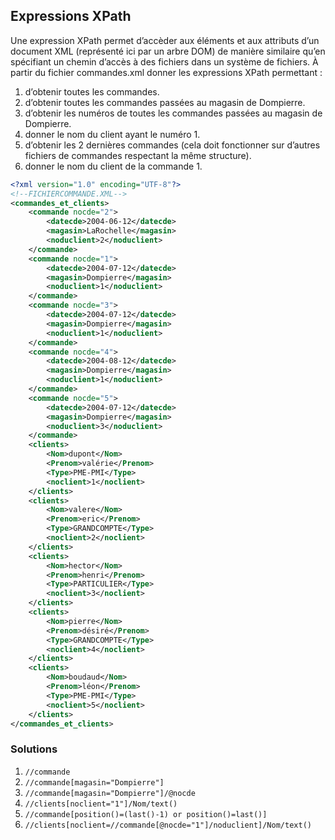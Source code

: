 ## Expressions XPath

Une expression XPath permet d’accèder aux éléments et aux attributs d’un document XML (représenté ici par un arbre DOM) de manière similaire qu’en spécifiant un chemin d’accès à des fichiers dans un système de fichiers. À partir du fichier commandes.xml donner les expressions XPath permettant :

1. d’obtenir toutes les commandes.
2. d’obtenir toutes les commandes passées au magasin de Dompierre.
3. d’obtenir les numéros de toutes les commandes passées au magasin de Dompierre.
4. donner le nom du client ayant le numéro 1.
5. d’obtenir les 2 dernières commandes (cela doit fonctionner sur d’autres fichiers de commandes respectant la même structure).
6. donner le nom du client de la commande 1.

````xml
<?xml version="1.0" encoding="UTF-8"?>
<!--FICHIERCOMMANDE.XML-->
<commandes_et_clients>
    <commande nocde="2">
        <datecde>2004-06-12</datecde>
        <magasin>LaRochelle</magasin>
        <noduclient>2</noduclient>
    </commande>
    <commande nocde="1">
        <datecde>2004-07-12</datecde>
        <magasin>Dompierre</magasin>
        <noduclient>1</noduclient>
    </commande>
    <commande nocde="3">
        <datecde>2004-07-12</datecde>
        <magasin>Dompierre</magasin>
        <noduclient>1</noduclient>
    </commande>
    <commande nocde="4">
        <datecde>2004-08-12</datecde>
        <magasin>Dompierre</magasin>
        <noduclient>1</noduclient>
    </commande>
    <commande nocde="5">
        <datecde>2004-07-12</datecde>
        <magasin>Dompierre</magasin>
        <noduclient>3</noduclient>
    </commande>
    <clients>
        <Nom>dupont</Nom>
        <Prenom>valérie</Prenom>
        <Type>PME-PMI</Type>
        <noclient>1</noclient>
    </clients>
    <clients>
        <Nom>valere</Nom>
        <Prenom>eric</Prenom>
        <Type>GRANDCOMPTE</Type>
        <noclient>2</noclient>
    </clients>
    <clients>
        <Nom>hector</Nom>
        <Prenom>henri</Prenom>
        <Type>PARTICULIER</Type>
        <noclient>3</noclient>
    </clients>
    <clients>
        <Nom>pierre</Nom>
        <Prenom>désiré</Prenom>
        <Type>GRANDCOMPTE</Type>
        <noclient>4</noclient>
    </clients>
    <clients>
        <Nom>boudaud</Nom>
        <Prenom>léon</Prenom>
        <Type>PME-PMI</Type>
        <noclient>5</noclient>
    </clients>
</commandes_et_clients>
````

### Solutions 

1. `//commande`
2. `//commande[magasin="Dompierre"]`
3. `//commande[magasin="Dompierre"]/@nocde`
4. `//clients[noclient="1"]/Nom/text()`
5. `//commande[position()=(last()-1) or position()=last()]`
6. `//clients[noclient=//commande[@nocde="1"]/noduclient]/Nom/text()`
